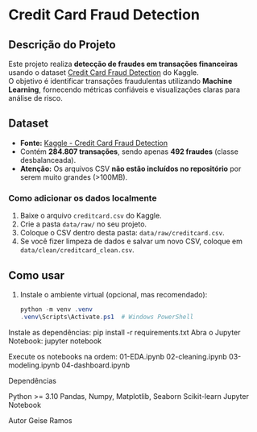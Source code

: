 # Credit Card Fraud Detection

## Descrição do Projeto
Este projeto realiza **detecção de fraudes em transações financeiras** usando o dataset [Credit Card Fraud Detection](https://www.kaggle.com/datasets/mlg-ulb/creditcardfraud) do Kaggle.  
O objetivo é identificar transações fraudulentas utilizando **Machine Learning**, fornecendo métricas confiáveis e visualizações claras para análise de risco.


## Dataset
- **Fonte:** [Kaggle - Credit Card Fraud Detection](https://www.kaggle.com/datasets/mlg-ulb/creditcardfraud)  
- Contém **284.807 transações**, sendo apenas **492 fraudes** (classe desbalanceada).  
- **Atenção:** Os arquivos CSV **não estão incluídos no repositório** por serem muito grandes (>100MB).  

### Como adicionar os dados localmente
1. Baixe o arquivo `creditcard.csv` do Kaggle.  
2. Crie a pasta `data/raw/` no seu projeto.  
3. Coloque o CSV dentro desta pasta: `data/raw/creditcard.csv`.  
4. Se você fizer limpeza de dados e salvar um novo CSV, coloque em `data/clean/creditcard_clean.csv`.

## Como usar
1. Instale o ambiente virtual (opcional, mas recomendado):
   ```powershell
   python -m venv .venv
   .venv\Scripts\Activate.ps1  # Windows PowerShell

Instale as dependências: pip install -r requirements.txt
Abra o Jupyter Notebook: jupyter notebook


Execute os notebooks na ordem:
01-EDA.ipynb
02-cleaning.ipynb
03-modeling.ipynb
04-dashboard.ipynb

Dependências

Python >= 3.10
Pandas, Numpy, Matplotlib, Seaborn
Scikit-learn
Jupyter Notebook

Autor
Geise Ramos
   

   


